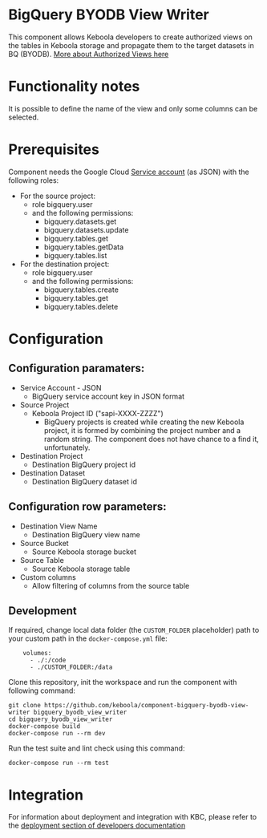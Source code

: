 BigQuery BYODB View Writer
=============

This component allows Keboola developers to create authorized views on the tables in Keboola storage and propagate them to the target datasets in BQ (BYODB). [More about Authorized Views here](https://cloud.google.com/bigquery/docs/authorized-views)


Functionality notes
===================

It is possible to define the name of the view and only some columns can be selected.

Prerequisites
=============

Component needs the Google Cloud [Service account](https://cloud.google.com/iam/docs/service-accounts-create#console) (as JSON) with the following roles:
- For the source project: 
    - role bigquery.user
    - and the following permissions:
        - bigquery.datasets.get
        - bigquery.datasets.update
        - bigquery.tables.get
        - bigquery.tables.getData
        - bigquery.tables.list
- For the destination project:
  - role bigquery.user
  - and the following permissions:
      - bigquery.tables.create
      - bigquery.tables.get
      - bigquery.tables.delete



Configuration
=============

Configuration paramaters:
-------
- Service Account - JSON
  - BigQuery service account key in JSON format
- Source Project
  - Keboola Project ID ("sapi-XXXX-ZZZZ")
    - BigQuery projects is created while creating the new Keboola project, it is formed by combining the project number and a random string. The component does not have chance to a find it, unfortunately.
- Destination Project
  - Destination BigQuery project id
- Destination Dataset
  - Destination BigQuery dataset id

Configuration row parameters:
-------
- Destination View Name
  - Destination BigQuery view name
- Source Bucket
  - Source Keboola storage bucket 
- Source Table
  - Source Keboola storage table
- Custom columns
  - Allow filtering of columns from the source table

Development
-----------

If required, change local data folder (the `CUSTOM_FOLDER` placeholder) path to
your custom path in the `docker-compose.yml` file:

~~~~~~~~~~~~~~~~~~~~~~~~~~~~~~~~~~~~~~~~~~~~~~~~~~~~~~~~~~~~~~~~~~~~~~~~~~~~~~~~
    volumes:
      - ./:/code
      - ./CUSTOM_FOLDER:/data
~~~~~~~~~~~~~~~~~~~~~~~~~~~~~~~~~~~~~~~~~~~~~~~~~~~~~~~~~~~~~~~~~~~~~~~~~~~~~~~~

Clone this repository, init the workspace and run the component with following
command:

~~~~~~~~~~~~~~~~~~~~~~~~~~~~~~~~~~~~~~~~~~~~~~~~~~~~~~~~~~~~~~~~~~~~~~~~~~~~~~~~
git clone https://github.com/keboola/component-bigquery-byodb-view-writer bigquery_byodb_view_writer
cd bigquery_byodb_view_writer
docker-compose build
docker-compose run --rm dev
~~~~~~~~~~~~~~~~~~~~~~~~~~~~~~~~~~~~~~~~~~~~~~~~~~~~~~~~~~~~~~~~~~~~~~~~~~~~~~~~

Run the test suite and lint check using this command:

~~~~~~~~~~~~~~~~~~~~~~~~~~~~~~~~~~~~~~~~~~~~~~~~~~~~~~~~~~~~~~~~~~~~~~~~~~~~~~~~
docker-compose run --rm test
~~~~~~~~~~~~~~~~~~~~~~~~~~~~~~~~~~~~~~~~~~~~~~~~~~~~~~~~~~~~~~~~~~~~~~~~~~~~~~~~

Integration
===========

For information about deployment and integration with KBC, please refer to the
[deployment section of developers
documentation](https://developers.keboola.com/extend/component/deployment/)
